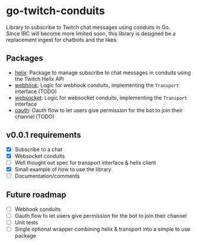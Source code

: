 # go-twitch-conduits
Library to subscribe to Twitch chat messages using conduits in Go.  
Since IRC will become more limited soon, this library is designed be a replacement ingest for chatbots and the likes.

## Packages
- [helix](./helix): Package to manage subscribe to chat messages in conduits using the Twitch Helix API
- [webhook](./webhook): Logic for webhook conduits, implementing the `Transport` interface (TODO)
- [websocket](./websocket): Logic for websocket conduits, implementing the `Transport` interface
- [oauth](./oauth): Oauth flow to let users give permission for the bot to join their channel (TODO)

## v0.0.1 requirements

- [x] Subscribe to a chat
- [x] Websocket conduits
- [ ] Well thought out spec for transport interface & helix client
- [x] Small example of how to use the library
- [ ] Documentation/comments

## Future roadmap

- [ ] Webhook conduits
- [ ] Oauth flow to let users give permission for the bot to join their channel
- [ ] Unit tests
- [ ] Single optional wrapper combining helix & transport into a simple to use package